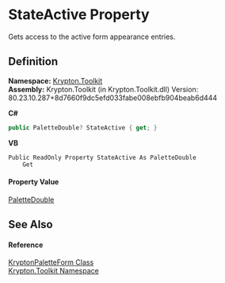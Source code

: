 # StateActive Property


Gets access to the active form appearance entries.



## Definition
**Namespace:** <a href="79d2eac2-21f4-54ff-7552-b20c33c30600.md">Krypton.Toolkit</a>  
**Assembly:** Krypton.Toolkit (in Krypton.Toolkit.dll) Version: 80.23.10.287+8d7660f9dc5efd033fabe008ebfb904beab6d444

**C#**
``` C#
public PaletteDouble? StateActive { get; }
```
**VB**
``` VB
Public ReadOnly Property StateActive As PaletteDouble
	Get
```



#### Property Value
<a href="36787411-db48-4574-51dd-2d4d3139f187.md">PaletteDouble</a>

## See Also


#### Reference
<a href="072c2d08-92ec-1f96-694b-4a376f1fa9b7.md">KryptonPaletteForm Class</a>  
<a href="79d2eac2-21f4-54ff-7552-b20c33c30600.md">Krypton.Toolkit Namespace</a>  
